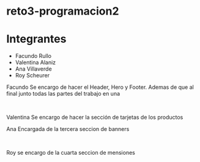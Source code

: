 # reto3-programacion2

<h1> Integrantes </h1>
<ul>
    <li>Facundo Rullo</li>
    <li>Valentina Alaniz</li>
    <li>Ana Villaverde</li>
    <li>Roy Scheurer</li>
</ul>

<p> Facundo Se encargo de hacer el Header, Hero y Footer. Ademas de que al final junto todas las partes del trabajo en una</p>

<br>

<p> Valentina Se encargo de hacer la sección de tarjetas de los productos</p>

<p> Ana Encargada de la tercera seccion de banners </p>

<br>

<p>Roy se encargo de la cuarta seccion de mensiones </p>